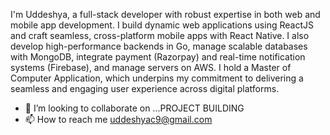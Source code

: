 
I'm Uddeshya, a full-stack developer with robust expertise in both web and mobile app development. I build dynamic web applications using ReactJS and craft seamless, cross-platform mobile apps with React Native. I also develop high-performance backends in Go, manage scalable databases with MongoDB, integrate payment (Razorpay) and real-time notification systems (Firebase), and manage servers on AWS. I hold a Master of Computer Application, which underpins my commitment to delivering a seamless and engaging user experience across digital platforms.
- 💞️ I’m looking to collaborate on ...PROJECT BUILDING
- 📫 How to reach me uddeshyac9@gmail.com

<!---
uddeshyac9/uddeshyac9 is a ✨ special ✨ repository because its `README.md` (this file) appears on your GitHub profile.
You can click the Preview link to take a look at your changes.
--->
